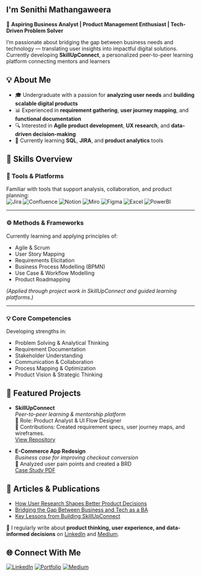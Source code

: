 ## I'm Senithi Mathangaweera  


🎯 **Aspiring Business Analyst | Product Management Enthusiast | Tech-Driven Problem Solver**

I’m passionate about bridging the gap between business needs and technology — translating user insights into impactful digital solutions.  
Currently developing **SkillUpConnect**, a personalized peer-to-peer learning platform connecting mentors and learners


## 💡 About Me  
- 🎓 Undergraduate with a passion for **analyzing user needs** and **building scalable digital products**  
- 📊 Experienced in **requirement gathering**, **user journey mapping**, and **functional documentation**  
- 🔍 Interested in **Agile product development**, **UX research**, and **data-driven decision-making**  
- 🌱 Currently learning **SQL**, **JIRA**, and **product analytics** tools  


## 🧠 Skills Overview  

### 🧩 Tools & Platforms  
Familiar with tools that support analysis, collaboration, and product planning:  
![Jira](https://img.shields.io/badge/Jira-0052CC?style=for-the-badge&logo=jira&logoColor=white)
![Confluence](https://img.shields.io/badge/Confluence-172B4D?style=for-the-badge&logo=confluence&logoColor=white)
![Notion](https://img.shields.io/badge/Notion-000000?style=for-the-badge&logo=notion&logoColor=white)
![Miro](https://img.shields.io/badge/Miro-FFD02F?style=for-the-badge&logo=miro&logoColor=05003A)
![Figma](https://img.shields.io/badge/Figma-F24E1E?style=for-the-badge&logo=figma&logoColor=white)
![Excel](https://img.shields.io/badge/Excel-217346?style=for-the-badge&logo=microsoft-excel&logoColor=white)
![PowerBI](https://img.shields.io/badge/Power%20BI-F2C811?style=for-the-badge&logo=powerbi&logoColor=black)

---

### ⚙️ Methods & Frameworks  
Currently learning and applying principles of:
- Agile & Scrum  
- User Story Mapping  
- Requirements Elicitation  
- Business Process Modelling (BPMN)  
- Use Case & Workflow Modelling  
- Product Roadmapping  

*(Applied through project work in SkillUpConnect and guided learning platforms.)*

---

### 💡 Core Competencies  
Developing strengths in:
- Problem Solving & Analytical Thinking  
- Requirement Documentation  
- Stakeholder Understanding  
- Communication & Collaboration  
- Process Mapping & Optimization  
- Product Vision & Strategic Thinking



## 🚀 Featured Projects  

- **SkillUpConnect**  
  _Peer-to-peer learning & mentorship platform_  
  🔹 Role: Product Analyst & UI Flow Designer  
  🔹 Contributions: Created requirement specs, user journey maps, and wireframes.  
  [View Repository](https://github.com/yourusername/SkillUpConnect)

- **E-Commerce App Redesign**  
  _Business case for improving checkout conversion_  
  🔹 Analyzed user pain points and created a BRD  
  [Case Study PDF](https://github.com/yourusername/ecommerce-case-study)


## 📝 Articles & Publications  

- [How User Research Shapes Better Product Decisions](https://www.linkedin.com/pulse/your-article-link)  
- [Bridging the Gap Between Business and Tech as a BA](https://www.linkedin.com/pulse/your-second-article-link)  
- [Key Lessons from Building SkillUpConnect](https://www.linkedin.com/pulse/your-third-article-link)  

🧩 I regularly write about **product thinking, user experience, and data-informed decisions** on [LinkedIn](https://www.linkedin.com/in/your-link) and [Medium](https://medium.com/@yourusername).


## 🌐 Connect With Me  

[![LinkedIn](https://img.shields.io/badge/LinkedIn-blue?style=for-the-badge&logo=linkedin)](https://linkedin.com/in/your-link)
[![Portfolio](https://img.shields.io/badge/Portfolio-000?style=for-the-badge&logo=About.me)](https://yourportfolio.com)
[![Medium](https://img.shields.io/badge/Medium-12100E?style=for-the-badge&logo=medium)](https://medium.com/@yourusername)
